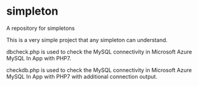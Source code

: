 # simpleton
A repository for simpletons

This is a very simple project that any simpleton can understand.

dbcheck.php is used to check the MySQL connectivity in Microsoft Azure MySQL In App with PHP7.

checkdb.php is used to check the MySQL connectivity in Microsoft Azure MySQL In App with PHP7 with additional connection output.
